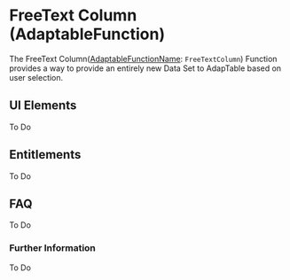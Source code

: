 # FreeText Column (AdaptableFunction)

The FreeText Column([AdaptableFunctionName](https://api.adaptabletools.com/modules/_src_predefinedconfig_common_types_.html#adaptablefunctionname): `FreeTextColumn`) Function provides a way to provide an entirely new Data Set to AdapTable based on user selection.


## UI Elements
To Do

## Entitlements
To Do

## FAQ

To Do

### Further Information

To Do

